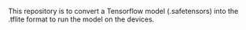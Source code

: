 This repository is to convert a Tensorflow model (.safetensors) into the .tflite format to run the model on the devices.
